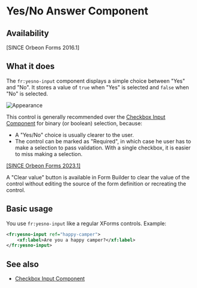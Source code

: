 # Yes/No Answer Component



## Availability

[SINCE Orbeon Forms 2016.1]

## What it does

The `fr:yesno-input` component displays a simple choice between "Yes" and "No". It stores a value of `true` when "Yes" is selected and `false` when "No" is selected.

![Appearance](images/xbl-yesno-input.png)

This control is generally recommended over the [Checkbox Input Component](checkbox-input.md) for binary (or boolean) selection, because:

- A "Yes/No" choice is usually clearer to the user.
- The control can be marked as "Required", in which case he user has to make a selection to pass validation. With a single checkbox, it is easier to miss making a selection.

[\[SINCE Orbeon Forms 2023.1\]](/release-notes/orbeon-forms-2023.1.md)

A "Clear value" button is available in Form Builder to clear the value of the control without editing the source of the form definition or recreating the control.

## Basic usage

You use `fr:yesno-input` like a regular XForms controls. Example:

```xml
<fr:yesno-input ref="happy-camper">
    <xf:label>Are you a happy camper?</xf:label>
</fr:yesno-input>
```

## See also

- [Checkbox Input Component](checkbox-input.md)
